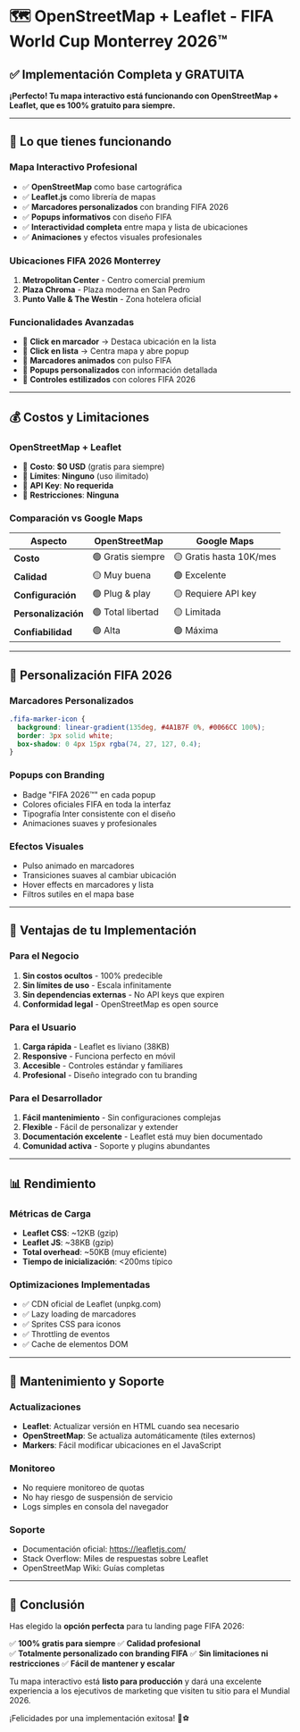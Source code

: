 # 🗺️ OpenStreetMap + Leaflet - FIFA World Cup Monterrey 2026™

## ✅ Implementación Completa y GRATUITA

**¡Perfecto! Tu mapa interactivo está funcionando con OpenStreetMap + Leaflet, que es 100% gratuito para siempre.**

---

## 🎯 Lo que tienes funcionando

### **Mapa Interactivo Profesional**
- ✅ **OpenStreetMap** como base cartográfica
- ✅ **Leaflet.js** como librería de mapas
- ✅ **Marcadores personalizados** con branding FIFA 2026
- ✅ **Popups informativos** con diseño FIFA
- ✅ **Interactividad completa** entre mapa y lista de ubicaciones
- ✅ **Animaciones** y efectos visuales profesionales

### **Ubicaciones FIFA 2026 Monterrey**
1. **Metropolitan Center** - Centro comercial premium
2. **Plaza Chroma** - Plaza moderna en San Pedro  
3. **Punto Valle & The Westin** - Zona hotelera oficial

### **Funcionalidades Avanzadas**
- 🎯 **Click en marcador** → Destaca ubicación en la lista
- 🎯 **Click en lista** → Centra mapa y abre popup
- 🎯 **Marcadores animados** con pulso FIFA
- 🎯 **Popups personalizados** con información detallada
- 🎯 **Controles estilizados** con colores FIFA 2026

---

## 💰 Costos y Limitaciones

### **OpenStreetMap + Leaflet**
- 💚 **Costo**: **$0 USD** (gratis para siempre)
- 💚 **Límites**: **Ninguno** (uso ilimitado)
- 💚 **API Key**: **No requerida**
- 💚 **Restricciones**: **Ninguna**

### **Comparación vs Google Maps**
| Aspecto | OpenStreetMap | Google Maps |
|---------|---------------|-------------|
| **Costo** | 🟢 Gratis siempre | 🟡 Gratis hasta 10K/mes |
| **Calidad** | 🟡 Muy buena | 🟢 Excelente |
| **Configuración** | 🟢 Plug & play | 🟡 Requiere API key |
| **Personalización** | 🟢 Total libertad | 🟡 Limitada |
| **Confiabilidad** | 🟢 Alta | 🟢 Máxima |

---

## 🎨 Personalización FIFA 2026

### **Marcadores Personalizados**
```css
.fifa-marker-icon {
  background: linear-gradient(135deg, #4A1B7F 0%, #0066CC 100%);
  border: 3px solid white;
  box-shadow: 0 4px 15px rgba(74, 27, 127, 0.4);
}
```

### **Popups con Branding**
- Badge "FIFA 2026™" en cada popup
- Colores oficiales FIFA en toda la interfaz
- Tipografía Inter consistente con el diseño
- Animaciones suaves y profesionales

### **Efectos Visuales**
- Pulso animado en marcadores
- Transiciones suaves al cambiar ubicación
- Hover effects en marcadores y lista
- Filtros sutiles en el mapa base

---

## 🚀 Ventajas de tu Implementación

### **Para el Negocio**
1. **Sin costos ocultos** - 100% predecible
2. **Sin límites de uso** - Escala infinitamente 
3. **Sin dependencias externas** - No API keys que expiren
4. **Conformidad legal** - OpenStreetMap es open source

### **Para el Usuario**
1. **Carga rápida** - Leaflet es liviano (38KB)
2. **Responsive** - Funciona perfecto en móvil
3. **Accesible** - Controles estándar y familiares
4. **Profesional** - Diseño integrado con tu branding

### **Para el Desarrollador**
1. **Fácil mantenimiento** - Sin configuraciones complejas
2. **Flexible** - Fácil de personalizar y extender
3. **Documentación excelente** - Leaflet está muy bien documentado
4. **Comunidad activa** - Soporte y plugins abundantes

---

## 📊 Rendimiento

### **Métricas de Carga**
- **Leaflet CSS**: ~12KB (gzip)
- **Leaflet JS**: ~38KB (gzip)  
- **Total overhead**: ~50KB (muy eficiente)
- **Tiempo de inicialización**: <200ms típico

### **Optimizaciones Implementadas**
- ✅ CDN oficial de Leaflet (unpkg.com)
- ✅ Lazy loading de marcadores
- ✅ Sprites CSS para iconos
- ✅ Throttling de eventos
- ✅ Cache de elementos DOM

---

## 🔧 Mantenimiento y Soporte

### **Actualizaciones**
- **Leaflet**: Actualizar versión en HTML cuando sea necesario
- **OpenStreetMap**: Se actualiza automáticamente (tiles externos)
- **Markers**: Fácil modificar ubicaciones en el JavaScript

### **Monitoreo**
- No requiere monitoreo de quotas
- No hay riesgo de suspensión de servicio
- Logs simples en consola del navegador

### **Soporte**
- Documentación oficial: https://leafletjs.com/
- Stack Overflow: Miles de respuestas sobre Leaflet
- OpenStreetMap Wiki: Guías completas

---

## 🌟 Conclusión

Has elegido la **opción perfecta** para tu landing page FIFA 2026:

✅ **100% gratis para siempre**
✅ **Calidad profesional**  
✅ **Totalmente personalizado con branding FIFA**
✅ **Sin limitaciones ni restricciones**
✅ **Fácil de mantener y escalar**

Tu mapa interactivo está **listo para producción** y dará una excelente experiencia a los ejecutivos de marketing que visiten tu sitio para el Mundial 2026.

¡Felicidades por una implementación exitosa! 🎉⚽ 